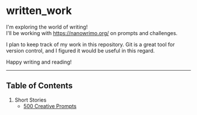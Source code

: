 # written_work

I'm exploring the world of writing!  
I'll be working with https://nanowrimo.org/ on prompts and challenges.

I plan to keep track of my work in this repository. Git is a great tool for version control, and I figured it would be useful in this regard.

Happy writing and reading!

---

## Table of Contents

1. Short Stories
   - [500 Creative Prompts](./short_stories/creative_prompts.md)
